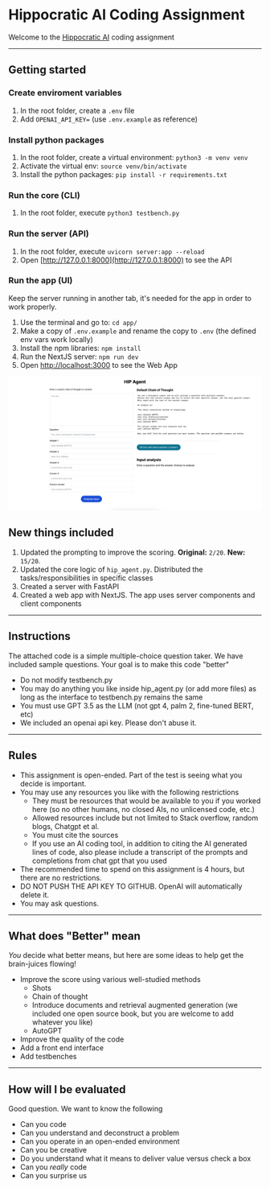 # Hippocratic AI Coding Assignment

Welcome to the [Hippocratic AI](https://www.hippocraticai.com) coding assignment

---

## Getting started

### Create enviroment variables

1. In the root folder, create a `.env` file
2. Add `OPENAI_API_KEY=` (use `.env.example` as reference)

### Install python packages

1. In the root folder, create a virtual environment: `python3 -m venv venv`
2. Activate the virtual env: `source venv/bin/activate`
3. Install the python packages: `pip install -r requirements.txt`

### Run the core (CLI)

1. In the root folder, execute `python3 testbench.py`

### Run the server (API)

1. In the root folder, execute `uvicorn server:app --reload`
2. Open [http://127.0.0.1:8000](http://127.0.0.1:8000) to see the API

### Run the app (UI)

Keep the server running in another tab, it's needed for the app in order to work properly.

1. Use the terminal and go to: `cd app/`
2. Make a copy of `.env.example` and rename the copy to `.env` (the defined env vars work locally)
3. Install the npm libraries: `npm install`
4. Run the NextJS server: `npm run dev`
5. Open [http://localhost:3000](http://localhost:3000) to see the Web App

![](images/app.png?raw=true)

## New things included

1. Updated the prompting to improve the scoring. **Original:** `2/20`. **New:** `15/20`.
2. Updated the core logic of `hip_agent.py`. Distributed the tasks/responsibilities in specific classes
3. Created a server with FastAPI
4. Created a web app with NextJS. The app uses server components and client components

---

## Instructions

The attached code is a simple multiple-choice question taker. We have included sample questions. Your goal is to make this code "better"

- Do not modify testbench.py
- You may do anything you like inside hip_agent.py (or add more files) as long as the interface to testbench.py remains the same
- You must use GPT 3.5 as the LLM (not gpt 4, palm 2, fine-tuned BERT, etc)
- We included an openai api key. Please don't abuse it.

---

## Rules

- This assignment is open-ended. Part of the test is seeing what you decide is important.
- You may use any resources you like with the following restrictions
  - They must be resources that would be available to you if you worked here (so no other humans, no closed AIs, no unlicensed code, etc.)
  - Allowed resources include but not limited to Stack overflow, random blogs, Chatgpt et al.
  - You must cite the sources
  - If you use an AI coding tool, in addition to citing the AI generated lines of code, also please include a transcript of the prompts and completions from chat gpt that you used
- The recommended time to spend on this assignment is 4 hours, but there are no restrictions.
- DO NOT PUSH THE API KEY TO GITHUB. OpenAI will automatically delete it.
- You may ask questions.

---

## What does "Better" mean

_You_ decide what better means, but here are some ideas to help get the brain-juices flowing!

- Improve the score using various well-studied methods
  - Shots
  - Chain of thought
  - Introduce documents and retrieval augmented generation (we included one open source book, but you are welcome to add whatever you like)
  - AutoGPT
- Improve the quality of the code
- Add a front end interface
- Add testbenches

---

## How will I be evaluated

Good question. We want to know the following

- Can you code
- Can you understand and deconstruct a problem
- Can you operate in an open-ended environment
- Can you be creative
- Do you understand what it means to deliver value versus check a box
- Can you _really_ code
- Can you surprise us
